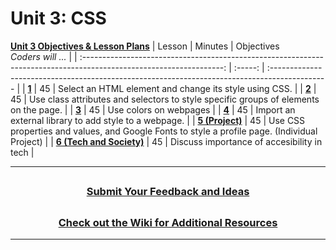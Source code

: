 # Unit 3: CSS
[**Unit 3 Objectives & Lesson Plans**](https://docs.google.com/document/d/1QxLQKtRGSi_nCDzWWQjzxWjIhBqJhCJdCgXXOc1qooo/edit)
|                                                     Lesson                                                        | Minutes | Objectives <br> _Coders will ..._                                                             |
| :-----------------------------------------------------------------------------------------------------------------: | :-----: | :-------------------------------------------------------------------------------------------- |
|    [**1**](https://docs.google.com/presentation/d/1AQYT7V1qucYQShHNgrZ1SuQmT00Nv2Q6ebAOgwffAoQ/edit?usp=sharing)    |   45    | Select an HTML element and change its style using CSS.                                        |
|    [**2**](https://docs.google.com/presentation/d/1n_-lmBLXojvLn73ZSEgsW3KAqLwrImGiszJSJwVC9I8/edit?usp=sharing)    |   45    | Use class attributes and selectors to style specific groups of elements on the page.          |
|    [**3**](https://docs.google.com/presentation/d/1KwqQtcIb4XThuByxVVMOu3aVM-TsQLsnPHZn4kxJi20/edit?usp=sharing)    |   45    | Use colors on webpages                                                     |
| [**4**](https://docs.google.com/presentation/d/1qCzqWqG7KeO4Z73zxn-oH34xnKNu21Ux4epaQg7UZlY/edit?usp=sharing)   |   45    | Import an external library to add style to a webpage.                                         |
| [**5 (Project)**](https://docs.google.com/presentation/d/1bhisX_vUe_4aYFjihW7OdUDcJVLeQwebyvRv31UHxFE/edit?usp=sharing) |  45   | Use CSS properties and values, and Google Fonts to style a profile page. (Individual Project) |
| [**6 (Tech and Society)**](https://docs.google.com/presentation/d/18AJuN5dR28YaPu2WQAGpI7GJNFspAaLi_j5tofgwx_E/edit?usp=sharing)   |   45    | Discuss importance of accesibility in tech                                     |



---
## <h3 align="center"><a href="https://docs.google.com/forms/d/e/1FAIpQLSc4oUNSthmU63TqlzUOOWd3buX3tGVIPRNDm0tsLB_nOONRLQ/viewform">Submit Your Feedback and Ideas</a></h3>

## <h3 align="center"><a href="https://github.com/itscodenation/curriculum-21-22/wiki">Check out the Wiki for Additional Resources</a></h3>

---
